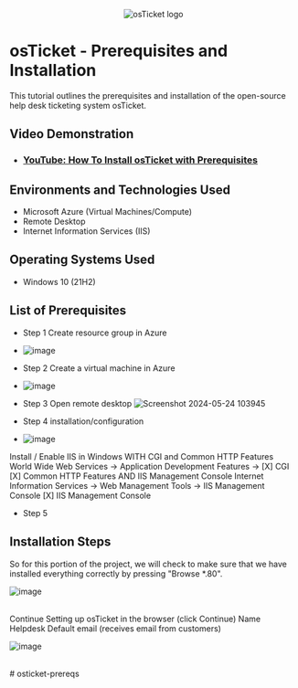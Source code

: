 <p align="center">
<img src="https://i.imgur.com/Clzj7Xs.png" alt="osTicket logo"/>
</p>

<h1>osTicket - Prerequisites and Installation</h1>
This tutorial outlines the prerequisites and installation of the open-source help desk ticketing system osTicket.<br />


<h2>Video Demonstration</h2>

- ### [YouTube: How To Install osTicket with Prerequisites](https://www.youtube.com/watch?v=dEvGaxOgqf0)

<h2>Environments and Technologies Used</h2>

- Microsoft Azure (Virtual Machines/Compute)
- Remote Desktop
- Internet Information Services (IIS)

<h2>Operating Systems Used </h2>

- Windows 10</b> (21H2)

<h2>List of Prerequisites</h2>

- Step 1 Create resource group in Azure
- ![image](https://github.com/MarvisKidd/osticket-prereqs/assets/169103317/1f2c6566-9c43-4865-9c70-a2f2751ef221)

- Step 2 Create a virtual machine in Azure
- ![image](https://github.com/MarvisKidd/osticket-prereqs/assets/169103317/3cd69105-f0ba-44a4-aa2c-c5a5dd1bde94)

- Step 3 Open remote desktop
![Screenshot 2024-05-24 103945](https://github.com/MarvisKidd/osticket-prereqs/assets/169103317/709772cf-6258-4513-acf7-1fabad3a2cb2)

- Step 4 installation/configuration
- ![image](https://github.com/MarvisKidd/osticket-prereqs/assets/169103317/33bde550-d54d-41aa-a351-c80df945b1c4)

Install / Enable IIS in Windows WITH CGI and Common HTTP Features
World Wide Web Services -> Application Development Features ->
[X] CGI
[X] Common HTTP Features
AND IIS Management Console
Internet Information Services -> Web Management Tools -> IIS Management Console
	[X] IIS Management Console


- Step 5

<h2>Installation Steps</h2>

<p>

</p>
<p>
So for this portion of the project, we will check to make sure that we have installed everything correctly by pressing "Browse *.80".

![image](https://github.com/MarvisKidd/osticket-prereqs/assets/169103317/319af393-d103-401f-9726-93de4dd86178)

  
</p>
<br />
Continue Setting up osTicket in the browser (click Continue)
Name Helpdesk
Default email (receives email from customers)

![image](https://github.com/MarvisKidd/osticket-prereqs/assets/169103317/b575890d-1c65-416c-9dec-881e27df4253)


<br /># osticket-prereqs
